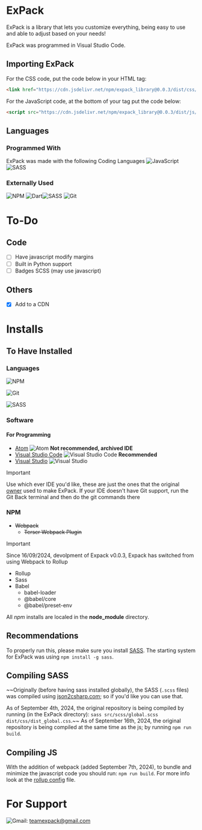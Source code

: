 # ExPack 
ExPack is a library that lets you customize everything, being easy to use and able to adjust based on your needs!

ExPack was programmed in Visual Studio Code.

## Importing ExPack
For the CSS code, put the code below in your HTML <head> tag:
```html
<link href="https://cdn.jsdelivr.net/npm/expack_library@0.0.3/dist/css/expack.min.css" integrity="sha384-U0hBMi0zODQoZGlzdC9jc3MvZXhwYWNrLm1pbi5jc3MpPSBkNTY3NDBhY2IzZTMzYjVjMmRmYzgyMmRhYTVlNzU4MGI0NDE0ODM1ZTBhMjA1ODkzYzU0M2UzMmJmMTgxZjAxNDg5NTU5ODA5NjQxZGNjYzE5OWNlMTE4ZWQ2MGI1ODUNCg==" crossorigin="anonymous"/>
```
For the JavaScript code, at the bottom of your **<body>** tag put the code below:
```html
<script src="https://cdn.jsdelivr.net/npm/expack_library@0.0.3/dist/js/expack.min.js" integrity="sha384-U0hBMi0zODQoZGlzdC9qcy9leHBhY2subWluLmpzKT0gYWU2MWE1NzkyMzA4NDIzNzg4OWY3MWJlYTZkYTMxNmY0ZjA1NjkwNDQyYTI2NGYzNWQ3MDgzODFjODhkOWVlODA3MjY5MjhiNzY4NjFlMmI1Mjk5ZjJhZTJiNjNiYmIyDQo=" crossorigin="anonymous"></script>
```

## Languages
### Programmed With
ExPack was made with the following Coding Languages
![JavaScript](https://img.shields.io/badge/javascript-%23323330.svg?style=for-the-badge&logo=javascript&logoColor=%23F7DF1E)
![SASS](https://img.shields.io/badge/SASS-hotpink.svg?style=for-the-badge&logo=SASS&logoColor=white)
### Externally Used
![NPM](https://img.shields.io/badge/NPM-%23CB3837.svg?style=for-the-badge&logo=npm&logoColor=white)
![Dart](https://img.shields.io/badge/dart-%230175C2.svg?style=for-the-badge&logo=dart&logoColor=white)![SASS](https://img.shields.io/badge/SASS-hotpink.svg?style=for-the-badge&logo=SASS&logoColor=white)
![Git](https://img.shields.io/badge/git-%23F05033.svg?style=for-the-badge&logo=git&logoColor=white)

# To-Do
## Code
- [ ]  Have javascript modify margins
- [ ]  Built in Python support
- [ ]  Badges SCSS (may use javascript)
## Others
- [x]  Add to a CDN

# Installs
## To Have Installed
### Languages
![NPM](https://img.shields.io/badge/NPM-%23CB3837.svg?style=for-the-badge&logo=npm&logoColor=white)

![Git](https://img.shields.io/badge/git-%23F05033.svg?style=for-the-badge&logo=git&logoColor=white)

![SASS](https://img.shields.io/badge/SASS-hotpink.svg?style=for-the-badge&logo=SASS&logoColor=white)
### Software
#### For Programming
- [Atom](https://github.com/Atom) ![Atom](https://img.shields.io/badge/Atom-%2366595C.svg?style=for-the-badge&logo=atom&logoColor=white) **Not recommended, archived IDE**
- [Visual Studio Code](https://code.visualstudio.com/download) ![Visual Studio Code](https://img.shields.io/badge/Visual%20Studio%20Code-0078d7.svg?style=for-the-badge&logo=visual-studio-code&logoColor=white) **Recommended**
- [Visual Studio](https://visualstudio.microsoft.com/downloads/) ![Visual Studio](https://img.shields.io/badge/Visual%20Studio-5C2D91.svg?style=for-the-badge&logo=visual-studio&logoColor=white)

> [!IMPORTANT]
> Use which ever IDE you'd like, these are just the ones that the original [owner](https://github.com/MicroRay620) used to make ExPack.
> If your IDE doesn't have Git support, run the Git Back terminal and then do the git commands there

### NPM
- ~~Webpack~~
    - ~~Terser Webpack Plugin~~

> [!IMPORTANT]
> Since 16/09/2024, devolpment of Expack v0.0.3, Expack has switched from using Webpack to Rollup


- Rollup
- Sass
- Babel
    - babel-loader
    - @babel/core
    - @babel/preset-env

All *npm* installs are localed in the **node_module** directory.

## Recommendations
To properly run this, please make sure you install [SASS](https://sass-lang.com/install/). The starting system for ExPack was using `npm install -g sass`.
## Compiling SASS
~~Originally (before having sass installed globally), the SASS (`.scss` files) was compiled using [json2csharp.com](https://json2csharp.com/css-tools/sass-to-css); so if you'd like you can use that.

As of September 4th, 2024, the original repository is being compiled by running (in the ExPack directory): `sass src/scss/global.scss dist/css/dist_global.css`.~~
As of September 16th, 2024, the original repository is being compiled at the same time as the js; by running `npm run build`.

## Compiling JS
With the addition of webpack (added September 7th, 2024), to bundle and minimize the javascript code you should run: `npm run build`. For more info look at the [rollup config](/rollup.config.js) file.

# For Support
![Gmail](https://img.shields.io/badge/Gmail-D14836?style=for-the-badge&logo=gmail&logoColor=white): teamexpack@gmail.com

